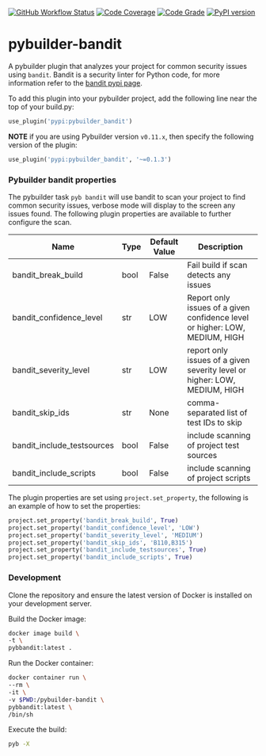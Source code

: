 [![GitHub Workflow Status](https://github.com/soda480/pybuilder-bandit/workflows/build/badge.svg)](https://github.com/soda480/pybuilder-bandit/actions)
[![Code Coverage](https://codecov.io/gh/soda480/pybuilder-bandit/branch/main/graph/badge.svg)](https://codecov.io/gh/soda480/pybuilder-bandit)
[![Code Grade](https://www.code-inspector.com/project/19893/status/svg)](https://frontend.code-inspector.com/project/19893/dashboard)
[![PyPI version](https://badge.fury.io/py/pybuilder-bandit.svg)](https://badge.fury.io/py/pybuilder-bandit)

# pybuilder-bandit #

A pybuilder plugin that analyzes your project for common security issues using `bandit`. Bandit is a security linter for Python code, for more information refer to the [bandit pypi page](https://pypi.org/project/bandit/).

To add this plugin into your pybuilder project, add the following line near the top of your build.py:
```python
use_plugin('pypi:pybuilder_bandit')
```

**NOTE** if you are using Pybuilder version `v0.11.x`, then specify the following version of the plugin:
```python
use_plugin('pypi:pybuilder_bandit', '~=0.1.3')
```

### Pybuilder bandit properties ###

The pybuilder task `pyb bandit` will use bandit to scan your project to find common security issues, verbose mode will display to the screen any issues found. The following plugin properties are available to further configure the scan.

Name | Type | Default Value | Description
-- | -- | -- | --
bandit_break_build | bool | False | Fail build if scan detects any issues
bandit_confidence_level | str | LOW | Report only issues of a given confidence level or higher: LOW, MEDIUM, HIGH
bandit_severity_level | str | LOW | report only issues of a given severity level or higher: LOW, MEDIUM, HIGH
bandit_skip_ids | str | None | comma-separated list of test IDs to skip
bandit_include_testsources | bool | False | include scanning of project test sources
bandit_include_scripts | bool | False | include scanning of project scripts

The plugin properties are set using `project.set_property`, the following is an example of how to set the properties:

```Python
project.set_property('bandit_break_build', True)
project.set_property('bandit_confidence_level', 'LOW')
project.set_property('bandit_severity_level', 'MEDIUM')
project.set_property('bandit_skip_ids', 'B110,B315')
project.set_property('bandit_include_testsources', True)
project.set_property('bandit_include_scripts', True)
```

### Development ###

Clone the repository and ensure the latest version of Docker is installed on your development server.

Build the Docker image:
```sh
docker image build \
-t \
pybbandit:latest .
```

Run the Docker container:
```sh
docker container run \
--rm \
-it \
-v $PWD:/pybuilder-bandit \
pybbandit:latest \
/bin/sh
```

Execute the build:
```sh
pyb -X
```